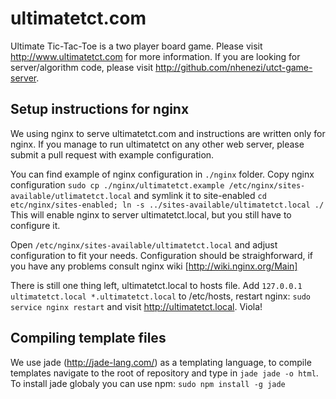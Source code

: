 # ultimatetct.com
Ultimate Tic-Tac-Toe is a two player board game. Please visit http://www.ultimatetct.com for more information. 
If you are looking for server/algorithm code, please visit http://github.com/nhenezi/utct-game-server.

## Setup instructions for nginx
We using nginx to serve ultimatetct.com and instructions are written only for nginx. If you manage to run
ultimatetct on any other web server, please submit a pull request with example configuration.

You can find example of nginx configuration in `./nginx` folder.
Copy nginx configuration `sudo cp ./nginx/ultimatetct.example /etc/nginx/sites-available/utlimatetct.local`
and symlink it to site-enabled `cd etc/nginx/sites-enabled; ln -s ../sites-available/ultimatetct.local ./`
This will enable nginx to server ultimatetct.local, but you still have to configure it.

Open `/etc/nginx/sites-available/ultimatetct.local` and adjust configuration to fit your needs. Configuration
should be straighforward, if you have any problems consult nginx wiki [http://wiki.nginx.org/Main]

There is still one thing left, ultimatetct.local to hosts file.
Add `127.0.0.1 ultimatetct.local *.ultimatetct.local` to /etc/hosts, restart nginx: `sudo service nginx restart`
and visit http://ultimatetct.local. Viola!

## Compiling template files

We use jade (http://jade-lang.com/) as a templating language, to compile templates navigate to the root of repository and type in `jade jade -o html`. To install jade globaly you can use npm: `sudo npm install -g jade`